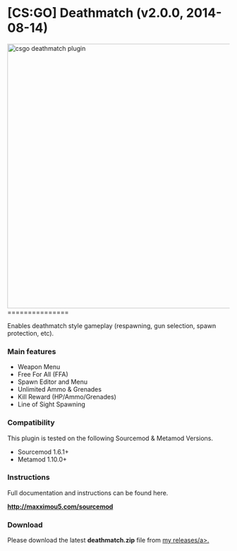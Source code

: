 <h1>[CS:GO] Deathmatch (v2.0.0, 2014-08-14)</h1>
<a href="http://maxximou5.com/sourcemod"><img src="http://maxximou5.com/sourcemod/images/deathmatch-logo.png" alt="csgo deathmatch plugin" width="600" /></a>
===============

Enables deathmatch style gameplay (respawning, gun selection, spawn protection, etc).

### Main features

<ul>
	<li>Weapon Menu</li>
	<li>Free For All (FFA)</li>
	<li>Spawn Editor and Menu</li>
	<li>Unlimited Ammo & Grenades</li>
	<li>Kill Reward (HP/Ammo/Grenades)</li>
	<li>Line of Sight Spawning</li>
</ul>

### Compatibility

This plugin is tested on the following Sourcemod & Metamod Versions.
<ul>
	<li>Sourcemod 1.6.1+</li>
	<li>Metamod 1.10.0+</li>
</ul>

### Instructions
Full documentation and instructions can be found here.

<b><a href="http://maxximou5.com/sourcemod">http://maxximou5.com/sourcemod</a></b>

### Download
Please download the latest **deathmatch.zip** file from <a href="https://github.com/Maxximou5/csgo-deathmatch/releases">my releases/a>.

